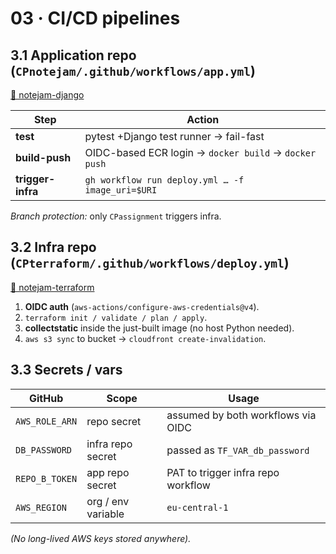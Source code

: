 # 03 · CI/CD pipelines

## 3.1  Application repo (`CPnotejam/.github/workflows/app.yml`)
[📁 notejam-django](https://github.com/Joshua-Igoni/CPnotejam)

| Step | Action |
| --- | --- |
| **test** | pytest +Django test runner → fail-fast |
| **build-push** | OIDC-based ECR login → `docker build` → `docker push` |
| **trigger-infra** | `gh workflow run deploy.yml … -f image_uri=$URI` |

*Branch protection:* only `CPassignment` triggers infra.

## 3.2  Infra repo (`CPterraform/.github/workflows/deploy.yml`)
[📁 notejam-terraform](https://github.com/Joshua-Igoni/CPterraform)

1. **OIDC auth** (`aws-actions/configure-aws-credentials@v4`).  
2. `terraform init / validate / plan / apply`.  
3. **collectstatic** inside the just-built image (no host Python needed).  
4. `aws s3 sync` to bucket → `cloudfront create-invalidation`.  

## 3.3  Secrets / vars

| GitHub | Scope | Usage |
| ------ | ----- | ----- |
| `AWS_ROLE_ARN` | repo secret | assumed by both workflows via OIDC |
| `DB_PASSWORD`  | infra repo secret | passed as `TF_VAR_db_password` |
| `REPO_B_TOKEN` | app repo secret | PAT to trigger infra repo workflow |
| `AWS_REGION`   | org / env variable | `eu-central-1` |

*(No long-lived AWS keys stored anywhere).*